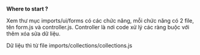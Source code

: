 **Where to start ?**

Xem thư mục imports/ui/forms có các chức năng, mỗi chức năng có 2 file, tên form.js và controller.js. Controller là nơi code xử lý các ràng buộc với thêm xóa sửa dữ liệu.

Dữ liệu thì từ file imports/collections/collections.js